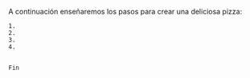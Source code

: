 A continuación enseñaremos los pasos para crear una deliciosa pizza:

    1.
    2.
    3.
    4.


    Fin